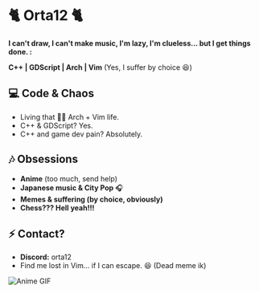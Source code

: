 # 🐈 Orta12 🐈

**I can't draw, I can't make music, I'm lazy, I'm clueless... but I get things done. :**

**C++ | GDScript | Arch | Vim** (Yes, I suffer by choice 😆)

## 💻 Code & Chaos
- Living that 🏴‍☠️ Arch + Vim life.
- C++ & GDScript? Yes.
- C++ and game dev pain? Absolutely.

## 🎶 Obsessions
- **Anime** (too much, send help)
- **Japanese music & City Pop** 🎧
- **Memes & suffering (by choice, obviously)**
- **Chess??? Hell yeah!!!**

## ⚡ Contact?
- **Discord:** orta12
- Find me lost in Vim... if I can escape. 😆 (Dead meme ik)

![Anime GIF](https://media.tenor.com/ZqwRTw5ZcIQAAAAM/osaka-azumanga-daioh.gif)
